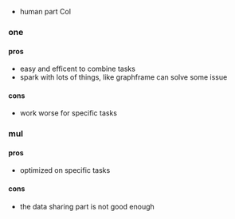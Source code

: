 


- human part
Col
### one
#### pros
- easy and efficent to combine tasks
- spark with lots of things, like graphframe can solve some issue



#### cons
- work worse for specific tasks



### mul


#### pros
- optimized on specific tasks

#### cons
- the data sharing part is not good enough